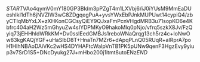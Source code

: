 $START$VAo4qymV0mY180GP3BIdm3pPZgT4m1LXVbj6/iJ0iYUsM9MmEaDUeshIkI1dTh6jNVZIW3wC8ZDgqegPuA+yvsYWxEbPJnkMUPUwt14cypiQ4/zbyCTIqMbYxLX+zXHKonCGCsyQiEY9QJxaFmPcnVHgdMRB3u71sopKO6e4Kbfrc404aH2Wz5mGhyuZw4sIYDPMKyO9hakoMIq0pNjo/vfrq5szkX8Jv/FzQyiq73jEHHhIdWRkKM+Dv0ssIEedGMBJs1reboWNaQrqg13ch5rz4c+IoNwOw83kgKAQjYGF+uHaSlbD8T+HnaTn7MZr6+dApqPLnQ05RUqR+aIRprA7poH1HlhNBAoDAiVKc2wHS4DYHAFtcWaIpVnTB1PK5pUNw9qenF3HgzEvy9yiup3v7SrD1S5+DNcDyukg27J+mHbo200j1itmt8utoENz$END$